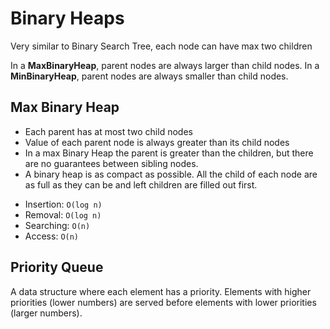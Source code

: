 # Binary Heaps

Very similar to Binary Search Tree, each node can have max two children

In a **MaxBinaryHeap**, parent nodes are always larger than child nodes. In a **MinBinaryHeap**, parent nodes are always smaller than child nodes.

## Max Binary Heap

- Each parent has at most two child nodes
- Value of each parent node is always greater than its child nodes
- In a max Binary Heap the parent is greater than the children, but there are no guarantees between sibling nodes.
- A binary heap is as compact as possible. All the child of each node are as full as they can be and left children are filled out first.

* Insertion: `O(log n)`
* Removal: `O(log n)`
* Searching: `O(n)`
* Access: `O(n)`

## Priority Queue

A data structure where each element has a priority. Elements with higher priorities (lower numbers) are served before elements with lower priorities (larger numbers).
